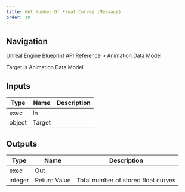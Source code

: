 ```yaml
---
title: Get Number Of Float Curves (Message)
order: 19
---
```

## Navigation

[Unreal Engine Blueprint API Reference](https://dev.epicgames.com/documentation/en-us/unreal-engine/BlueprintAPI) > [Animation Data Model](https://dev.epicgames.com/documentation/en-us/unreal-engine/BlueprintAPI/AnimationDataModel)

Target is Animation Data Model

## Inputs

| Type | Name | Description |
| --- | --- | --- |
| exec | In |  |
| object | Target |  |

## Outputs

| Type | Name | Description |
| --- | --- | --- |
| exec | Out |  |
| integer | Return Value | Total number of stored float curves |

